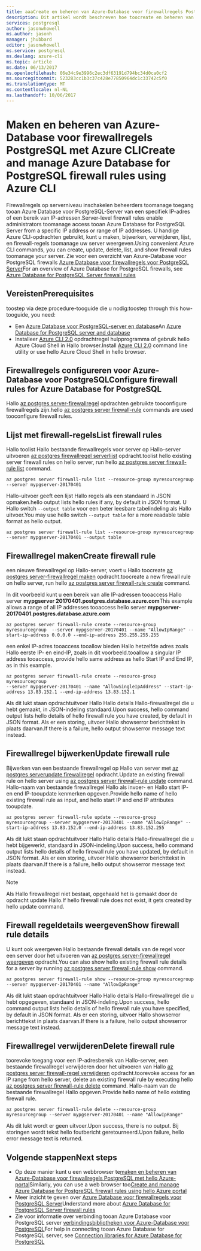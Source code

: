 ```yaml
---
title: aaaCreate en beheren van Azure-Database voor firewallregels PostgreSQL met Azure CLI | Microsoft Docs
description: Dit artikel wordt beschreven hoe toocreate en beheren van Azure-Database voor firewallregels PostgreSQL via Azure CLI-opdrachtregel.
services: postgresql
author: jasonwhowell
ms.author: jasonh
manager: jhubbard
editor: jasonwhowell
ms.service: postgresql
ms.devlang: azure-cli
ms.topic: article
ms.date: 06/13/2017
ms.openlocfilehash: 06e34c9e3996c2ec3df63191d794bc34d0ca0cf2
ms.sourcegitcommit: 523283cc1b3c37c428e77850964dc1c33742c5f0
ms.translationtype: MT
ms.contentlocale: nl-NL
ms.lasthandoff: 10/06/2017
---
```

# <a name="create-and-manage-azure-database-for-postgresql-firewall-rules-using-azure-cli"></a><span data-ttu-id="509e4-103">Maken en beheren van Azure-Database voor firewallregels PostgreSQL met Azure CLI</span><span class="sxs-lookup"><span data-stu-id="509e4-103">Create and manage Azure Database for PostgreSQL firewall rules using Azure CLI</span></span>
<span data-ttu-id="509e4-104">Firewallregels op serverniveau inschakelen beheerders toomanage toegang tooan Azure Database voor PostgreSQL-Server van een specifiek IP-adres of een bereik van IP-adressen.</span><span class="sxs-lookup"><span data-stu-id="509e4-104">Server-level firewall rules enable administrators toomanage access tooan Azure Database for PostgreSQL Server from a specific IP address or range of IP addresses.</span></span> <span data-ttu-id="509e4-105">U handige Azure CLI-opdrachten gebruikt, kunt u maken, bijwerken, verwijderen, lijst, en firewall-regels toomanage uw server weergeven.</span><span class="sxs-lookup"><span data-stu-id="509e4-105">Using convenient Azure CLI commands, you can create, update, delete, list, and show firewall rules toomanage your server.</span></span> <span data-ttu-id="509e4-106">Zie voor een overzicht van Azure-Database voor PostgreSQL firewalls [Azure Database voor firewallregels voor PostgreSQL Server](concepts-firewall-rules.md)</span><span class="sxs-lookup"><span data-stu-id="509e4-106">For an overview of Azure Database for PostgreSQL firewalls, see [Azure Database for PostgreSQL Server firewall rules](concepts-firewall-rules.md)</span></span>

## <a name="prerequisites"></a><span data-ttu-id="509e4-107">Vereisten</span><span class="sxs-lookup"><span data-stu-id="509e4-107">Prerequisites</span></span>
<span data-ttu-id="509e4-108">toostep via deze procedure-tooguide die u nodig:</span><span class="sxs-lookup"><span data-stu-id="509e4-108">toostep through this how-tooguide, you need:</span></span>
- <span data-ttu-id="509e4-109">Een [Azure Database voor PostgreSQL-server en database](quickstart-create-server-database-azure-cli.md)</span><span class="sxs-lookup"><span data-stu-id="509e4-109">An [Azure Database for PostgreSQL server and database](quickstart-create-server-database-azure-cli.md)</span></span>
- <span data-ttu-id="509e4-110">Installeer [Azure CLI 2.0](/cli/azure/install-azure-cli) opdrachtregel hulpprogramma of gebruik hello Azure Cloud Shell in Hallo browser.</span><span class="sxs-lookup"><span data-stu-id="509e4-110">Install [Azure CLI 2.0](/cli/azure/install-azure-cli) command line utility or use hello Azure Cloud Shell in hello browser.</span></span>

## <a name="configure-firewall-rules-for-azure-database-for-postgresql"></a><span data-ttu-id="509e4-111">Firewallregels configureren voor Azure-Database voor PostgreSQL</span><span class="sxs-lookup"><span data-stu-id="509e4-111">Configure firewall rules for Azure Database for PostgreSQL</span></span>
<span data-ttu-id="509e4-112">Hallo [az postgres server-firewallregel](/cli/azure/postgres/server/firewall-rule) opdrachten gebruikte tooconfigure firewallregels zijn.</span><span class="sxs-lookup"><span data-stu-id="509e4-112">hello [az postgres server firewall-rule](/cli/azure/postgres/server/firewall-rule) commands are used tooconfigure firewall rules.</span></span>

## <a name="list-firewall-rules"></a><span data-ttu-id="509e4-113">Lijst met firewall-regels</span><span class="sxs-lookup"><span data-stu-id="509e4-113">List firewall rules</span></span> 
<span data-ttu-id="509e4-114">Hallo toolist Hallo bestaande firewallregels voor server op Hallo-server uitvoeren [az postgres firewallregel serverlijst](/cli/azure/postgres/server/firewall-rule#list) opdracht.</span><span class="sxs-lookup"><span data-stu-id="509e4-114">toolist hello existing server firewall rules on hello server, run hello [az postgres server firewall-rule list](/cli/azure/postgres/server/firewall-rule#list) command.</span></span>
```azurecli-interactive
az postgres server firewall-rule list --resource-group myresourcegroup --server mypgserver-20170401
```
<span data-ttu-id="509e4-115">Hallo-uitvoer geeft een lijst Hallo regels als een standaard in JSON opmaken.</span><span class="sxs-lookup"><span data-stu-id="509e4-115">hello output lists hello rules if any, by default in JSON format.</span></span> <span data-ttu-id="509e4-116">U Hallo switch `--output table` voor een beter leesbare tabelindeling als Hallo uitvoer.</span><span class="sxs-lookup"><span data-stu-id="509e4-116">You may use hello switch `--output table` for a more readable table format as hello output.</span></span>
```azurecli-interactive
az postgres server firewall-rule list --resource-group myresourcegroup --server mypgserver-20170401 --output table
```
## <a name="create-firewall-rule"></a><span data-ttu-id="509e4-117">Firewallregel maken</span><span class="sxs-lookup"><span data-stu-id="509e4-117">Create firewall rule</span></span>
<span data-ttu-id="509e4-118">een nieuwe firewallregel op Hallo-server, voert u Hallo toocreate [az postgres server-firewallregel maken](/cli/azure/postgres/server/firewall-rule#create) opdracht.</span><span class="sxs-lookup"><span data-stu-id="509e4-118">toocreate a new firewall rule on hello server, run hello [az postgres server firewall-rule create](/cli/azure/postgres/server/firewall-rule#create) command.</span></span> 

<span data-ttu-id="509e4-119">In dit voorbeeld kunt u een bereik van alle IP-adressen tooaccess Hallo server **mypgserver 20170401.postgres.database.azure.com**</span><span class="sxs-lookup"><span data-stu-id="509e4-119">This example allows a range of all IP addresses tooaccess hello server **mypgserver-20170401.postgres.database.azure.com**</span></span>
```azurecli-interactive
az postgres server firewall-rule create --resource-group myresourcegroup  --server mypgserver-20170401 --name "AllowIpRange" --start-ip-address 0.0.0.0 --end-ip-address 255.255.255.255
```
<span data-ttu-id="509e4-120">een enkel IP-adres tooaccess tooallow bieden Hallo hetzelfde adres zoals Hallo eerste IP- en eind-IP, zoals in dit voorbeeld.</span><span class="sxs-lookup"><span data-stu-id="509e4-120">tooallow a singular IP address tooaccess, provide hello same address as hello Start IP and End IP, as in this example.</span></span>
```azurecli-interactive
az postgres server firewall-rule create --resource-group myresourcegroup  
--server mypgserver-20170401 --name "AllowSingleIpAddress" --start-ip-address 13.83.152.1 --end-ip-address 13.83.152.1
```
<span data-ttu-id="509e4-121">Als dit lukt staan opdrachtuitvoer Hallo Hallo details Hallo-firewallregel die u hebt gemaakt, in JSON-indeling standaard.</span><span class="sxs-lookup"><span data-stu-id="509e4-121">Upon success, hello command output lists hello details of hello firewall rule you have created, by default in JSON format.</span></span> <span data-ttu-id="509e4-122">Als er een storing, uitvoer Hallo showserror berichttekst in plaats daarvan.</span><span class="sxs-lookup"><span data-stu-id="509e4-122">If there is a failure, hello output showserror message text instead.</span></span>

## <a name="update-firewall-rule"></a><span data-ttu-id="509e4-123">Firewallregel bijwerken</span><span class="sxs-lookup"><span data-stu-id="509e4-123">Update firewall rule</span></span> 
<span data-ttu-id="509e4-124">Bijwerken van een bestaande firewallregel op Hallo van server met [az postgres serverupdate firewallregel](/cli/azure/postgres/server/firewall-rule#update) opdracht.</span><span class="sxs-lookup"><span data-stu-id="509e4-124">Update an existing firewall rule on hello server using [az postgres server firewall-rule update](/cli/azure/postgres/server/firewall-rule#update) command.</span></span> <span data-ttu-id="509e4-125">Hallo-naam van bestaande firewallregel Hallo als invoer- en Hallo start IP- en end IP-tooupdate kenmerken opgeven.</span><span class="sxs-lookup"><span data-stu-id="509e4-125">Provide hello name of hello existing firewall rule as input, and hello start IP and end IP attributes tooupdate.</span></span>
```azurecli-interactive
az postgres server firewall-rule update --resource-group myresourcegroup --server mypgserver-20170401 --name "AllowIpRange" --start-ip-address 13.83.152.0 --end-ip-address 13.83.152.255
```
<span data-ttu-id="509e4-126">Als dit lukt staan opdrachtuitvoer Hallo Hallo details Hallo-firewallregel die u hebt bijgewerkt, standaard in JSON-indeling.</span><span class="sxs-lookup"><span data-stu-id="509e4-126">Upon success, hello command output lists hello details of hello firewall rule you have updated, by default in JSON format.</span></span> <span data-ttu-id="509e4-127">Als er een storing, uitvoer Hallo showserror berichttekst in plaats daarvan.</span><span class="sxs-lookup"><span data-stu-id="509e4-127">If there is a failure, hello output showserror message text instead.</span></span>
> [!NOTE]
> <span data-ttu-id="509e4-128">Als Hallo firewallregel niet bestaat, opgehaald het is gemaakt door de opdracht update Hallo.</span><span class="sxs-lookup"><span data-stu-id="509e4-128">If hello firewall rule does not exist, it gets created by hello update command.</span></span>

## <a name="show-firewall-rule-details"></a><span data-ttu-id="509e4-129">Firewall regeldetails weergeven</span><span class="sxs-lookup"><span data-stu-id="509e4-129">Show firewall rule details</span></span>
<span data-ttu-id="509e4-130">U kunt ook weergeven Hallo bestaande firewall details van de regel voor een server door het uitvoeren van [az postgres server-firewallregel weergeven](/cli/azure/postgres/server/firewall-rule#show) opdracht.</span><span class="sxs-lookup"><span data-stu-id="509e4-130">You can also show hello existing firewall rule details for a server by running [az postgres server firewall-rule show](/cli/azure/postgres/server/firewall-rule#show) command.</span></span>
```azurecli-interactive
az postgres server firewall-rule show --resource-group myresourcegroup --server mypgserver-20170401 --name "AllowIpRange"
```
<span data-ttu-id="509e4-131">Als dit lukt staan opdrachtuitvoer Hallo Hallo details Hallo-firewallregel die u hebt opgegeven, standaard in JSON-indeling.</span><span class="sxs-lookup"><span data-stu-id="509e4-131">Upon success, hello command output lists hello details of hello firewall rule you have specified, by default in JSON format.</span></span> <span data-ttu-id="509e4-132">Als er een storing, uitvoer Hallo showserror berichttekst in plaats daarvan.</span><span class="sxs-lookup"><span data-stu-id="509e4-132">If there is a failure, hello output showserror message text instead.</span></span>

## <a name="delete-firewall-rule"></a><span data-ttu-id="509e4-133">Firewallregel verwijderen</span><span class="sxs-lookup"><span data-stu-id="509e4-133">Delete firewall rule</span></span>
<span data-ttu-id="509e4-134">toorevoke toegang voor een IP-adresbereik van Hallo-server, een bestaande firewallregel verwijderen door het uitvoeren van Hallo [az postgres server firewall-regel verwijderen](/cli/azure/postgres/server/firewall-rule#delete) opdracht.</span><span class="sxs-lookup"><span data-stu-id="509e4-134">toorevoke access for an IP range from hello server, delete an existing firewall rule by executing hello [az postgres server firewall-rule delete](/cli/azure/postgres/server/firewall-rule#delete) command.</span></span> <span data-ttu-id="509e4-135">Hallo-naam van de bestaande firewallregel Hallo opgeven.</span><span class="sxs-lookup"><span data-stu-id="509e4-135">Provide hello name of hello existing firewall rule.</span></span>
```azurecli-interactive
az postgres server firewall-rule delete --resource-group myresourcegroup --server mypgserver-20170401 --name "AllowIpRange"
```
<span data-ttu-id="509e4-136">Als dit lukt wordt er geen uitvoer.</span><span class="sxs-lookup"><span data-stu-id="509e4-136">Upon success, there is no output.</span></span> <span data-ttu-id="509e4-137">Bij storingen wordt tekst hello foutbericht geretourneerd.</span><span class="sxs-lookup"><span data-stu-id="509e4-137">Upon failure, hello error message text is returned.</span></span>

## <a name="next-steps"></a><span data-ttu-id="509e4-138">Volgende stappen</span><span class="sxs-lookup"><span data-stu-id="509e4-138">Next steps</span></span>
- <span data-ttu-id="509e4-139">Op deze manier kunt u een webbrowser te[maken en beheren van Azure-Database voor firewallregels PostgreSQL met hello Azure-portal](howto-manage-firewall-using-portal.md)</span><span class="sxs-lookup"><span data-stu-id="509e4-139">Similarly, you can use a web browser too[Create and manage Azure Database for PostgreSQL firewall rules using hello Azure portal](howto-manage-firewall-using-portal.md)</span></span>
- <span data-ttu-id="509e4-140">Meer inzicht te geven over [Azure Database voor firewallregels voor PostgreSQL Server](concepts-firewall-rules.md)</span><span class="sxs-lookup"><span data-stu-id="509e4-140">Understand more about [Azure Database for PostgreSQL Server firewall rules](concepts-firewall-rules.md)</span></span>
- <span data-ttu-id="509e4-141">Zie voor informatie over verbinding tooan Azure Database voor PostgreSQL server [verbindingsbibliotheken voor Azure-Database voor PostgreSQL](concepts-connection-libraries.md)</span><span class="sxs-lookup"><span data-stu-id="509e4-141">For help in connecting tooan Azure Database for PostgreSQL server, see [Connection libraries for Azure Database for PostgreSQL](concepts-connection-libraries.md)</span></span>
